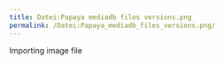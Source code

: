 ```yaml
---
title: Datei:Papaya mediadb files versions.png
permalink: /Datei:Papaya_mediadb_files_versions.png/
---
```


Importing image file